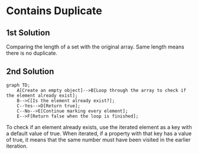 # Contains Duplicate

## 1st Solution

Comparing the length of a set with the original array. Same length means there is no duplicate.

## 2nd Solution

```mermaid
graph TD;
    A[Create an empty object]-->B[Loop through the array to check if the element already exist];
    B-->C[Is the element already exist?];
    C--Yes-->D[Return true];
    C--No-->E[Continue marking every element];
    E-->F[Return false when the loop is finished];
```

To check if an element already exists, use the iterated element as a key with a default value of true. When iterated, if a property with that key has a value of true, it means that the same number must have been visited in the earlier iteration.
